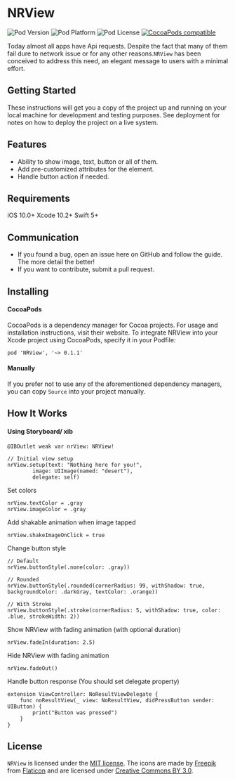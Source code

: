 # NRView

![Pod Version](https://img.shields.io/cocoapods/v/NRView)
![Pod Platform](https://img.shields.io/cocoapods/p/NRView)
![Pod License](https://img.shields.io/cocoapods/l/NRView)
[![CocoaPods compatible](https://img.shields.io/badge/CocoaPods-compatible-green.svg?style=flat)](https://cocoapods.org)

Today almost all apps have Api requests. Despite the fact that many of them fail dure to network issue or for any other reasons.`NRView` has been conceived to address this need, an elegant message to users with a minimal effort.

## Getting Started

These instructions will get you a copy of the project up and running on your local machine for development and testing purposes. See deployment for notes on how to deploy the project on a live system.

## Features

* Ability to show image, text, button or all of them.
* Add pre-customized attributes for the element.
* Handle button action if needed.

## Requirements

iOS 10.0+
Xcode 10.2+
Swift 5+

## Communication

* If you found a bug, open an issue here on GitHub and follow the guide. The more detail the better!
* If you want to contribute, submit a pull request.

## Installing

#### CocoaPods

CocoaPods is a dependency manager for Cocoa projects. For usage and installation instructions, visit their website. To integrate NRView into your Xcode project using CocoaPods, specify it in your Podfile:
```
pod 'NRView', '~> 0.1.1'
```

#### Manually

If you prefer not to use any of the aforementioned dependency managers, you can copy ``` Source ``` into your project manually.

## How It Works

#### Using Storyboard/ xib

```
@IBOutlet weak var nrView: NRView!

// Initial view setup
nrView.setup(text: "Nothing here for you!",
        image: UIImage(named: "desert"),
        delegate: self)
```

Set colors
```
nrView.textColor = .gray
nrView.imageColor = .gray
```

Add shakable animation when image tapped
```
nrView.shakeImageOnClick = true
```

Change button style
```
// Default
nrView.buttonStyle(.none(color: .gray))
        
// Rounded
nrView.buttonStyle(.rounded(cornerRadius: 99, withShadow: true, backgroundColor: .darkGray, textColor: .orange))
        
// With Stroke
nrView.buttonStyle(.stroke(cornerRadius: 5, withShadow: true, color: .blue, strokeWidth: 2))
```

Show NRView with fading animation (with optional duration)
```
nrView.fadeIn(duration: 2.5)
```

Hide NRView with fading animation
```
nrView.fadeOut()
```

Handle button response (You should set delegate property)
```
extension ViewController: NoResultViewDelegate {
    func noResultView(_ view: NoResultView, didPressButton sender: UIButton) {
        print("Button was pressed")
    }   
}
```

## License

`NRView` is licensed under the [MIT license](https://github.com/ahmdmhasn/NRView/blob/master/LICENSE).  The icons are made by [Freepik](http://www.freepik.com) from [Flaticon](http://www.flaticon.com) and are licensed under [Creative Commons BY 3.0](http://creativecommons.org/licenses/by/3.0/).
